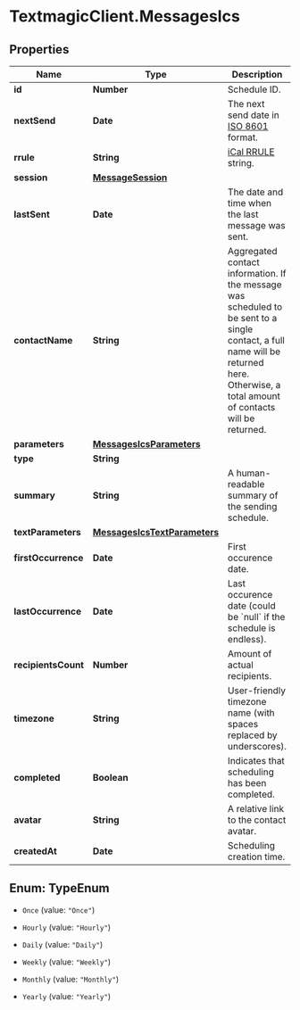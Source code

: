 # TextmagicClient.MessagesIcs

## Properties
Name | Type | Description | Notes
------------ | ------------- | ------------- | -------------
**id** | **Number** | Schedule ID. | 
**nextSend** | **Date** | The next send date in [ISO 8601](https://en.wikipedia.org/?title&#x3D;ISO_8601) format.  | 
**rrule** | **String** | [iCal RRULE](http://www.kanzaki.com/docs/ical/rrule.html) string.  | 
**session** | [**MessageSession**](MessageSession.md) |  | 
**lastSent** | **Date** | The date and time when the last message was sent. | 
**contactName** | **String** | Aggregated contact information. If the message was scheduled to be sent to a single contact, a full name will be returned here. Otherwise, a total amount of contacts will be returned. | 
**parameters** | [**MessagesIcsParameters**](MessagesIcsParameters.md) |  | 
**type** | **String** |  | 
**summary** | **String** | A human-readable summary of the sending schedule. | 
**textParameters** | [**MessagesIcsTextParameters**](MessagesIcsTextParameters.md) |  | 
**firstOccurrence** | **Date** | First occurence date. | 
**lastOccurrence** | **Date** | Last occurence date (could be &#x60;null&#x60; if the schedule is endless). | 
**recipientsCount** | **Number** | Amount of actual recipients. | 
**timezone** | **String** | User-friendly timezone name (with spaces replaced by underscores). | 
**completed** | **Boolean** | Indicates that scheduling has been completed. | 
**avatar** | **String** | A relative link to the contact avatar. | 
**createdAt** | **Date** | Scheduling creation time. | 


<a name="TypeEnum"></a>
## Enum: TypeEnum


* `Once` (value: `"Once"`)

* `Hourly` (value: `"Hourly"`)

* `Daily` (value: `"Daily"`)

* `Weekly` (value: `"Weekly"`)

* `Monthly` (value: `"Monthly"`)

* `Yearly` (value: `"Yearly"`)




